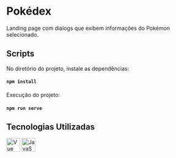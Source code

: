 # Pokédex
Landing page com dialogs que exibem informações do Pokémon selecionado.

## Scripts

No diretório do projeto, instale as dependências: 
#### `npm install`

Execução do projeto:
#### `npm run serve`


## Tecnologias Utilizadas
<p align="left">
<a href="https://vuejs.org/" target="_blank" rel="noreferrer"><img src="https://raw.githubusercontent.com/danielcranney/readme-generator/main/public/icons/skills/vuejs-colored.svg" width="36" height="36" alt="Vue" /></a>
<a href="https://developer.mozilla.org/en-US/docs/Web/JavaScript" target="_blank" rel="noreferrer"><img src="https://raw.githubusercontent.com/danielcranney/readme-generator/main/public/icons/skills/javascript-colored.svg" width="36" height="36" alt="JavaScript" /></a>
</p>
